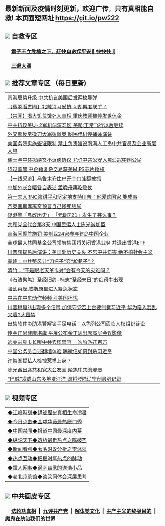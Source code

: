 ## 最新新闻及疫情时刻更新，欢迎广传，只有真相能自救! 本页面短网址 https://git.io/pw222



## <img src="https://img.icons8.com/cute-clipart/2x/circled-right.png">  自救专区

 ### &nbsp;&nbsp;&nbsp;&nbsp; [君子不立危樯之下，赶快自救保平安🍎 快快快 📩](https://github.com/pwgy/td/blob/master/README.md)
 
 ### &nbsp;&nbsp;&nbsp;&nbsp; [三退大潮](https://is.gd/fCPoKo) 
 
## <img src="https://img.icons8.com/cute-clipart/2x/circled-right.png"> 推荐文章专区 （每日更新)

<Table>
<tr><td colspan="2" align="left"><a href="https://wdsnmxnv.xhuyd.press/?name=c1216815&key=encdeuyadochlaxz&from=pw2">南海局势升级 中共抗议美国后发两枚导弹</a></td></tr>
<tr><td colspan="2" align="left"><a href="https://wdsnmxnv.xhuyd.press/?name=c1216829&key=encdeuyadochlaxz&from=pw2">【薇羽看世间】北戴河习妥协 习胡再度联手？</a></td></tr>
<tr><td colspan="2" align="left"><a href="https://wdsnmxnv.xhuyd.press/?name=c1216885&key=encdeuyadochlaxz&from=pw2">【禁闻】揭大饥荒饿死人真相 重庆教师被停发退休金</a></td></tr>
<tr><td colspan="2" align="left"><a href="https://wdsnmxnv.xhuyd.press/?name=c1216886&key=encdeuyadochlaxz&from=pw2">中共抗议美U-2军机闯演习区 美呛:正常飞行以后继续</a></td></tr>
<tr><td colspan="2" align="left"><a href="https://wdsnmxnv.xhuyd.press/?name=c1216901&key=encdeuyadochlaxz&from=pw2">外交部反常操刀大骂蓬佩奥 网民借机传播蓬演讲</a></td></tr>
<tr><td colspan="2" align="left"><a href="https://wdsnmxnv.xhuyd.press/?name=c1216897&key=encdeuyadochlaxz&from=pw2">美国务院实施签证限制 禁止负责建设南海人工岛中共官员及企业高层入境</a></td></tr>
<tr><td colspan="2" align="left"><a href="https://wdsnmxnv.xhuyd.press/?name=c1216877&key=encdeuyadochlaxz&from=pw2">瑞士与中共拟续签不道德协议 允许中共公安入境追踪中国公民</a></td></tr>
<tr><td colspan="2" align="left"><a href="https://wdsnmxnv.xhuyd.press/?name=c1216848&key=encdeuyadochlaxz&from=pw2">绕过监管 中企藉复杂交易获美MIPS芯片授权</a></td></tr>
<tr><td colspan="2" align="left"><a href="https://wdsnmxnv.xhuyd.press/?name=c1216884&key=encdeuyadochlaxz&from=pw2">【一线采访】乌鲁木齐住户开个门缝都被抓</a></td></tr>
<tr><td colspan="2" align="left"><a href="https://wdsnmxnv.xhuyd.press/?name=c1216872&key=encdeuyadochlaxz&from=pw2">中加外长会晤各自表述 孟晚舟再吃败仗</a></td></tr>
<tr><td colspan="2" align="left"><a href="https://wdsnmxnv.xhuyd.press/?name=c1216895&key=encdeuyadochlaxz&from=pw2">第一夫人RNC演讲平和坚定地支持川普：他爱这国家 能成事</a></td></tr>
<tr><td colspan="2" align="left"><a href="https://wdsnmxnv.xhuyd.press/?name=c1216904&key=encdeuyadochlaxz&from=pw2">齐奥塞斯库离奇预言自己惨死结局</a></td></tr>
<tr><td colspan="2" align="left"><a href="https://wdsnmxnv.xhuyd.press/?name=c1216880&key=encdeuyadochlaxz&from=pw2">疑港警「篡改历史」 「元朗721」发生了甚么事？</a></td></tr>
<tr><td colspan="2" align="left"><a href="https://wdsnmxnv.xhuyd.press/?name=c1216875&key=encdeuyadochlaxz&from=pw2">共和党全代会第3天 中国民运人士陈光诚加盟</a></td></tr>
<tr><td colspan="2" align="left"><a href="https://wdsnmxnv.xhuyd.press/?name=c1216849&key=encdeuyadochlaxz&from=pw2">南海问题首施罚 美制裁24家参与建岛中国企业</a></td></tr>
<tr><td colspan="2" align="left"><a href="https://wdsnmxnv.xhuyd.press/?name=c1216896&key=encdeuyadochlaxz&from=pw2">全球最大共同基金公司领航集团将关闭香港业务 并退出香港ETF</a></td></tr>
<tr><td colspan="2" align="left"><a href="https://wdsnmxnv.xhuyd.press/?name=c1216894&key=encdeuyadochlaxz&from=pw2">川普获提名后演讲：美国处历史关头 不忘中共伤害 绝不搞社会主义</a></td></tr>
<tr><td colspan="2" align="left"><a href="https://wdsnmxnv.xhuyd.press/?name=c1216830&key=encdeuyadochlaxz&from=pw2">高峰：中共整风让“刀把子”变“枪耙子”？</a></td></tr>
<tr><td colspan="2" align="left"><a href="https://wdsnmxnv.xhuyd.press/?name=c1216817&key=encdeuyadochlaxz&from=pw2">清竹：“不是跟老天爷作对”会有今天的灾难吗？</a></td></tr>
<tr><td colspan="2" align="left"><a href="https://wdsnmxnv.xhuyd.press/?name=c1216840&key=encdeuyadochlaxz&from=pw2">《石涛聚焦》圣经旧约-标志“圣经末日”的红母牛出现</a></td></tr>
<tr><td colspan="2" align="left"><a href="https://wdsnmxnv.xhuyd.press/?name=c1216874&key=encdeuyadochlaxz&from=pw2">骚乱再起 威斯康星进入紧急状态</a></td></tr>
<tr><td colspan="2" align="left"><a href="https://wdsnmxnv.xhuyd.press/?name=c1216855&key=encdeuyadochlaxz&from=pw2">中共在中东动作频频 引美国担忧</a></td></tr>
<tr><td colspan="2" align="left"><a href="https://wdsnmxnv.xhuyd.press/?name=c1216832&key=encdeuyadochlaxz&from=pw2">川普稳赢?!出现多个信号 加保守党若上台要制裁习近平 华为陷入混乱又遭2大国禁</a></td></tr>
<tr><td colspan="2" align="left"><a href="https://wdsnmxnv.xhuyd.press/?name=c1216878&key=encdeuyadochlaxz&from=pw2">出售软件协助港警解锁手足电话：以色列公司面临人权组织诉讼</a></td></tr>
<tr><td colspan="2" align="left"><a href="https://wdsnmxnv.xhuyd.press/?name=c1216831&key=encdeuyadochlaxz&from=pw2">传金正恩健康堪虞 平壤公布金正恩出席高层会议影像</a></td></tr>
<tr><td colspan="2" align="left"><a href="https://wdsnmxnv.xhuyd.press/?name=c1216828&key=encdeuyadochlaxz&from=pw2">逃美前副市长曝中共官场黑暗 一次旅游花百万</a></td></tr>
<tr><td colspan="2" align="left"><a href="https://wdsnmxnv.xhuyd.press/?name=c1216873&key=encdeuyadochlaxz&from=pw2">中国公务员自述翻墙体验 曝微信如何封杀习近平</a></td></tr>
<tr><td colspan="2" align="left"><a href="https://wdsnmxnv.xhuyd.press/?name=c1216879&key=encdeuyadochlaxz&from=pw2">许智峯提私人检控惹祸上身？</a></td></tr>
<tr><td colspan="2" align="left"><a href="https://wdsnmxnv.xhuyd.press/?name=c1216846&key=encdeuyadochlaxz&from=pw2">陈光诚出席共和党大会发言 聚焦中共的邪恶</a></td></tr>
<tr><td colspan="2" align="left"><a href="https://wdsnmxnv.xhuyd.press/?name=c1216887&key=encdeuyadochlaxz&from=pw2">“巴威”发威山东多地变汪洋 即将登陆辽宁创最强记录</a></td></tr>
</Table>

## <img src="https://img.icons8.com/cute-clipart/2x/circled-right.png"> 视频专区
 
 <Table>
   <tr>
   <td colspan="2" align=left> 
<a href="https://kmyaoayewvhx.xhyte.press/oo.aspx?name=c922850&key=wybpblbewupvzpbn&from=pw2&tag=9877">◆江峰時刻◆講述歷史真相生命冷暖</a><br/>
    </td>
  </tr>
   <tr>
   <td colspan="2" align=left> 
<a href="https://kmyaoayewvhx.xhyte.press/oo.aspx?name=c816850&key=wybpblbewupvzpbn&from=pw2&tag=9877">◆今日点击◆全球华语最热脱口秀</a><br/>
    </td>
  </tr>
  <tr>
  <td colspan="2" align=left>
<a href="https://kmyaoayewvhx.xhyte.press/oo.aspx?name=c816860&key=wybpblbewupvzpbn&from=pw2&tag=99733110">◆中国禁闻◆报道中国最深度内幕</a><br/>
   </tr>
  <tr>
     <td colspan="2" align=left>
<a href="https://kmyaoayewvhx.xhyte.press/oo.aspx?name=c816855&key=wybpblbewupvzpbn&from=pw2&tag=997110">◆纵论天下◆透析最新热点之陈破空</a><br/>
   </tr>
   <tr>
      <td colspan="2" align=left>
<a href="https://kmyaoayewv4hx.xhyte.press/oo.aspx?name=c838308&key=wybpblbewupvzpbn&from=pw2&tag=9973110">◆新闻看点◆著名时政分析之李沐阳</a><br/>
   </tr>
   <tr>
     <td colspan="2" align=left>
<a href="https://kmy4aoayewvhx.xhyte.press/oo.aspx?name=c816852&key=wybpblbewupvzpbn&from=pw2&tag=9733110">◆热点互动◆把握时事热点的脉动</a><br/>
   </tr>
   <tr>
      <td colspan="2" align=left>
<a href="https://kmyaoaye4wvhx.xhyte.press/oo.aspx?name=c816694&key=wybpblbewupvzpbn&from=pw2&tag=93310">◆雷人网事◆讽刺幽默的诙谐小品</a><br/>
   </tr>
   <tr>
    <td colspan="2" align=left>
<a href="https://kmyao4ayewvhx.xhyte.press/oo.aspx?name=c816650&key=wybpblbewupvzpbn&from=pw2&tag=9973110">◆老北京茶馆◆谈笑间体会深层思考</a><br/>
   </tr>
</Table>
 
## <img src="https://img.icons8.com/cute-clipart/2x/circled-right.png"> 中共画皮专区


 ### &nbsp;&nbsp;&nbsp;&nbsp; [法轮功真相](https://github.com/begood0513/basic/blob/master/README.md) &nbsp;|&nbsp; [九评共产党](https://github.com/begood0513/9ping.md/blob/master/README.md) &nbsp;|&nbsp; [解体党文化](https://github.com/begood0513/jtdwh.md/blob/master/README.md)   &nbsp;|&nbsp; [共产主义的终极目的](https://github.com/begood0513/gczydzjmd.md/blob/master/README.md) &nbsp;|&nbsp; [魔鬼在统治我们的世界](https://github.com/begood0513/gczydzjmd.md/blob/master/README.md) 

